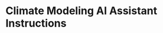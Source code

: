 # Climate Modeling AI Assistant Instructions

<!-- Last Updated: 2025-10-03 10:09:32

## Project Overview
This is a **climate data modeling workspace** focused on weather station data ETL, 3D visualization, and ENSO correlation analysis. The project processes Environment Canada (EC) and NOAA weather station data through standardized pipelines and displays temporal patterns using Plotly/Dash.

## Core Architecture

### Data Flow Pipeline
1. **Raw Data Acquisition**: Station-based weather data from EC/NOAA APIs
2. **ETL Processing**: Standardized cleaning, groupwise aggregation, and anomaly calculation
3. **Visualization**: Interactive 3D surfaces showing temporal patterns with ENSO overlays

### Key Components
- **`Applications/Pipeline Data Prep/EC Data Compiler.py`**: Primary GUI-driven ETL pipeline for Environment Canada data
- **`Applications/Pipeline Data Prep/NOAA Data Compiler.py`**: Parallel pipeline for NOAA station data with unified output format
- **`Applications/Climate Data Visualizer.py`**: Main Dash app for 3D visualization and analysis (full-featured)
- **`Applications/Stand-Alone Data Prep/`**: Modular data processing utilities
- **`climate_station_list.csv`**: Master station registry with coordinates and operational periods

## Development Patterns

### Data Processing Conventions
- **Date handling**: Always convert to `YYYY-MM-DD` format, handle leap years with exclusion of `02-29`
- **Column naming**: Use lowercase, snake_case after diacritics removal via `unicodedata.normalize('NFKD')`
- **Chunked processing**: Default 100K row chunks for memory efficiency in `groupwise_aggregation()`
- **Temp file workflow**: Use `tempfile.NamedTemporaryFile(delete=False)` for intermediate CSV storage
- **Encoding fallback**: Always try `utf-8` → `latin1` → `iso-8859-1` for robust file reading

### Standard ETL Pipeline Order
```python
# Always follow this sequence:
clean_data() → preprocess_columns() → drop_problem_columns() → 
groupwise_aggregation() → calculate_columns()
```

### GUI Framework Pattern
- **Tkinter root management**: Always `root.withdraw()` initially, then `root.deiconify()` when needed
- **File dialogs**: Use `filedialog.askopenfilename()` with specific filetypes
- **Error handling**: Wrap processing in try/except with `messagebox.showerror()`
- **Station selection**: Haversine distance calculations for radius-based station filtering

### Dash Application Structure
- **Layout pattern**: Sidebar controls + main graph area with `flex` display
- **Callback architecture**: Use `dcc.Store` for data persistence across callbacks
- **File upload**: Base64 decoding with encoding fallback for CSV parsing
- **Data transformation**: Melt dataframes for time-series plotting (`id_vars=['date', 'year', 'md']`)

### Visualization Standards
- **3D surface plots**: Use Plotly `go.Surface` with customizable color palettes (default: 'Turbo')
- **ENSO integration**: Overlay temporal climate phases as semi-transparent 3D bands
- **Anomaly calculation**: Always provide "raw" vs "anomaly from average" display modes
- **Aspect ratios**: Default to `x=2, y=4, z=1` for optimal temporal visualization
- **Dark mode**: Full theming support with dynamic style callbacks

## Critical File Locations
- **Station data**: `climate_station_list.csv` (master registry)
- **ENSO phases**: `Support CSV/enso monthly phases 2025-08-12.csv`
- **Province mapping**: `PROVINCE_CODE_MAP` in Applications/Pipeline Data Prep/EC Data Compiler (13 provinces/territories)
- **Output directory**: Always prompt user for save location with `filedialog.asksaveasfilename()`
- **NOAA station format**: `Applications/Support CSV/noaa_stations_ec_format.csv`

## Dependencies & Environment
- **Core libraries**: `pandas`, `plotly`, `dash`, `requests`, `beautifulsoup4`, `tkinter`
- **Scientific**: `numpy`, `scipy` (for gaussian filtering)
- **Development**: No formal requirements.txt - install as needed
- **Launch pattern**: Dash apps auto-open browser via `webbrowser.open_new("http://127.0.0.1:8050/")`

## Data Source URLs
- **Environment Canada**: `https://dd.weather.gc.ca/climate/observations/daily/csv/{province_code}/`
- **NOAA**: `https://www.ncei.noaa.gov/data/daily-summaries/access/`

## Common Workflows

### Running the Application
```python
# Main visualization app (full-featured with ENSO, dark mode, outlier management)
python "Applications/Climate Data Visualizer.py"
```

### Data Processing Workflows
1. **EC Data**: Run `Applications/Pipeline Data Prep/EC Data Compiler.py` → Choose "Station Picker" → Select province/station/radius
2. **NOAA Data**: Run `Applications/Pipeline Data Prep/NOAA Data Compiler.py` 
3. **Format Conversion**: Use `Applications/Pipeline Data Prep/convert_noaa_to_ec_format.py`
4. **Stand-alone processing**: Individual utilities in `Applications/Stand-Alone Data Prep/`

### Adding New Data Sources
1. Implement `scrape_[source]_data_set()` function following existing patterns
2. Add source-specific column mapping to `KEEP_COLS_CLEAN`
3. Update GUI with source selection option
4. Ensure output matches standardized format for visualization compatibility

### Debugging Data Pipeline Issues
- Check encoding with fallback: `utf-8` → `latin1` → `iso-8859-1`
- Verify station ID format matches URL patterns (`_{station_id}_` for EC, station ID directly for NOAA)
- Validate date parsing with `pd.to_datetime(errors='coerce')` then `dropna()`

### Performance Optimization
- Use `chunksize=100000` for large datasets
- Implement `stream=True` for file downloads
- Clean up temp files in `finally` blocks
- Cache station registry data in GUI applications

## Testing Approaches
- **Manual validation**: Use `climate_station_list.csv` to verify station coordinates and operational periods
- **Data integrity**: Check for `NaN` inflation after ETL pipeline completion
- **Visualization testing**: Load sample datasets through complete pipeline to verify 3D surface rendering

## Auto-Maintenance System
This project includes automated documentation maintenance via git pre-commit hooks:

### What Gets Auto-Updated
- **This file**: Timestamp and last modified date on every commit
- **`Weather-Modeling.code-workspace`**: Metadata about recent file changes
- **`.ai-conversations/conversation-summary.md`**: Project status and recent changes context

### Setup
```powershell
# Run once to enable (already configured)
.\setup-auto-maintenance.ps1
```

### Manual Override
To commit without auto-maintenance (if needed):
```bash
git commit --no-verify -m "your message"
```